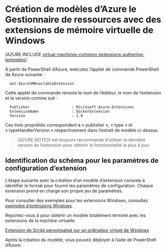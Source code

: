 <properties
   pageTitle="Création de modèles avec des extensions Windows VM | Microsoft Azure"
   description="En savoir plus sur la création de modèles d’Azure le Gestionnaire de ressources avec des extensions pour les machines virtuelles de Windows"
   services="virtual-machines-windows"
   documentationCenter=""
   authors="kundanap"
   manager="timlt"
   editor=""
   tags="azure-resource-manager"/>

<tags
   ms.service="virtual-machines-windows"
   ms.devlang="na"
   ms.topic="article"
   ms.tgt_pltfrm="vm-windows"
   ms.workload="infrastructure-services"
   ms.date="03/29/2016"
   ms.author="kundanap"/>

# <a name="authoring-azure-resource-manager-templates-with-windows-vm-extensions"></a>Création de modèles d’Azure le Gestionnaire de ressources avec des extensions de mémoire virtuelle de Windows

[AZURE.INCLUDE [virtual-machines-common-extensions-authoring-templates](../../includes/virtual-machines-common-extensions-authoring-templates.md)]

À partir de PowerShell d’Azure, exécutez l’applet de commande PowerShell de Azure suivante :

      Get-AzureVMAvailableExtension


Cette applet de commande renvoie le nom de l’éditeur, le nom de l’extension et la version comme suit :

      Publisher                   : Microsoft.Azure.Extensions  
      ExtensionName               : DockerExtension
      Version                     : 1.0

Ces trois propriétés correspondent à « publisher », « type » et « typeHandlerVersion » respectivement dans l’extrait de modèle ci-dessus.

>[AZURE.NOTE]Il est toujours recommandé d’utiliser la dernière version de l’extension pour obtenir la fonctionnalité la plus à jour.

## <a name="identifying-the-schema-for-the-extension-configuration-parameters"></a>Identification du schéma pour les paramètres de configuration d’extension

L’étape suivante avec la création d’un modèle d’extension consiste à identifier le format pour fournir les paramètres de configuration. Chaque extension prend en charge son propre jeu de paramètres.

Pour consulter des exemples pour les extensions Windows, consultez [exemples d’extensions Windows](virtual-machines-windows-extensions-configuration-samples.md).


Reportez-vous à pour obtenir un modèle totalement terminé avec les extensions de la machine virtuelle.

[Extension de Script personnalisé sur un ordinateur virtuel de Windows](https://github.com/Azure/azure-quickstart-templates/blob/b1908e74259da56a92800cace97350af1f1fc32b/201-list-storage-keys-windows-vm/azuredeploy.json/)


Après la création du modèle, vous pouvez déployer à l’aide de PowerShell d’Azure.
